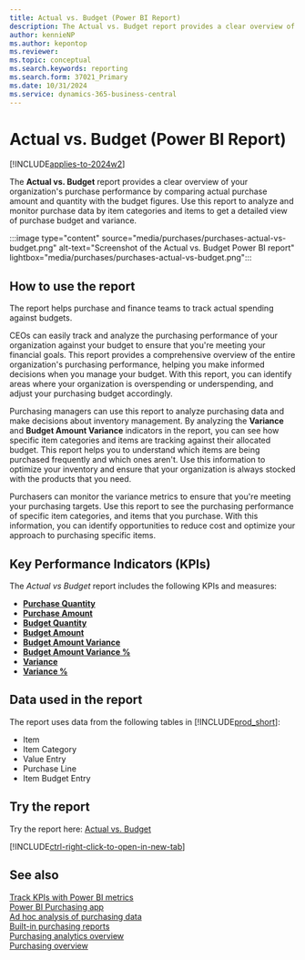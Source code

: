 ```yaml
---
title: Actual vs. Budget (Power BI Report)
description: The Actual vs. Budget report provides a clear overview of your organization's purchase performance by comparing actual purchase amount and quantity with the budget figures.
author: kennieNP
ms.author: kepontop
ms.reviewer:
ms.topic: conceptual
ms.search.keywords: reporting
ms.search.form: 37021_Primary
ms.date: 10/31/2024
ms.service: dynamics-365-business-central
---
```


# Actual vs. Budget (Power BI Report)

[!INCLUDE[applies-to-2024w2](includes/applies-to-2024w2.md)]

The **Actual vs. Budget** report provides a clear overview of your organization's purchase performance by comparing actual purchase amount and quantity with the budget figures. Use this report to analyze and monitor purchase data by item categories and items to get a detailed view of purchase budget and variance.

:::image type="content" source="media/purchases/purchases-actual-vs-budget.png" alt-text="Screenshot of the Actual vs. Budget Power BI report" lightbox="media/purchases/purchases-actual-vs-budget.png":::

## How to use the report

The report helps purchase and finance teams to track actual spending against budgets.

CEOs can easily track and analyze the purchasing performance of your organization against your budget to ensure that you're meeting your financial goals. This report provides a comprehensive overview of the entire organization's purchasing performance, helping you make informed decisions when you manage your budget. With this report, you can identify areas where your organization is overspending or underspending, and adjust your purchasing budget accordingly.  

Purchasing managers can use this report to analyze purchasing data and make decisions about inventory management. By analyzing the **Variance** and **Budget Amount Variance** indicators in the report, you can see how specific item categories and items are tracking against their allocated budget. This report helps you to understand which items are being purchased frequently and which ones aren't. Use this information to optimize your inventory and ensure that your organization is always stocked with the products that you need.  

Purchasers can monitor the variance metrics to ensure that you're meeting your purchasing targets. Use this report to see the purchasing performance of specific item categories, and items that you purchase. With this information, you can identify opportunities to reduce cost and optimize your approach to purchasing specific items.

## Key Performance Indicators (KPIs)

The *Actual vs Budget* report includes the following KPIs and measures: 

- [**Purchase Quantity**](purchases-powerbi-kpis.md#purchase-quantity)  
- [**Purchase Amount**](purchases-powerbi-kpis.md#purchase-amount)  
- [**Budget Quantity**](purchases-powerbi-kpis.md#budget-quantity)  
- [**Budget Amount**](purchases-powerbi-kpis.md#budget-amount)  
- [**Budget Amount Variance**](purchases-powerbi-kpis.md#budget-amount-variance)
- [**Budget Amount Variance %**](purchases-powerbi-kpis.md#budget-amount-variance-)  
- [**Variance**](purchases-powerbi-kpis.md#budget-quantity-variance)  
- [**Variance %**](purchases-powerbi-kpis.md#budget-quantity-variance-)  


## Data used in the report

The report uses data from the following tables in [!INCLUDE[prod_short](includes/prod_short.md)]:

- Item
- Item Category
- Value Entry
- Purchase Line
- Item Budget Entry

## Try the report

Try the report here: [Actual vs. Budget](https://businesscentral.dynamics.com?page=37021)

[!INCLUDE[ctrl-right-click-to-open-in-new-tab](includes/ctrl-right-click-to-open-in-new-tab.md)]

## See also

[Track KPIs with Power BI metrics](track-kpis-with-power-bi-metrics.md)  
[Power BI Purchasing app](purchases-powerbi-app.md)  
[Ad hoc analysis of purchasing data](ad-hoc-analysis-purchasing.md)  
[Built-in purchasing reports](purchase-reports.md)  
[Purchasing analytics overview](purchasing-analytics-overview.md)  
[Purchasing overview](purchasing-manage-purchasing.md)